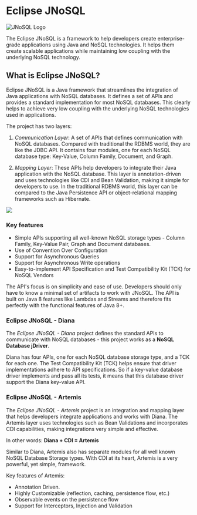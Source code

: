 # Eclipse JNoSQL

![JNoSQL Logo](http://www.jnosql.org/images/home_logo.png)

The Eclipse JNoSQL is a framework to help developers create enterprise-grade applications using Java and NoSQL technologies. It helps them create scalable applications while maintaining low coupling with the underlying NoSQL technology.

## What is Eclipse JNoSQL?

Eclipse JNoSQL is a Java framework that streamlines the integration of Java applications with NoSQL databases. It defines a set of APIs and provides a standard implementation for most NoSQL databases. This clearly helps to achieve very low coupling with the underlying NoSQL technologies used in applications.

The project has two layers:

1. _Communication Layer_: A set of APIs that defines communication with NoSQL databases. Compared with traditional the RDBMS world, they are like the JDBC API. It contains four modules, one for each NoSQL database type: Key-Value, Column Family, Document, and Graph.

1. _Mapping Layer_: These APIs help developers to integrate their Java application with the NoSQL database. This layer is annotation-driven and uses technologies like CDI and Bean Validation, making it simple for developers to use. In the traditional RDBMS world, this layer can be compared to the Java Persistence API or object-relational mapping frameworks such as Hibernate.

![](http://www.jnosql.org/images/layers.png)

### Key features

- Simple APIs supporting all well-known NoSQL storage types - Column Family, Key-Value Pair, Graph and Document databases.
- Use of Convention Over Configuration
- Support for Asynchronous Queries
- Support for Asynchronous Write operations
- Easy-to-implement API Specification and Test Compatibility Kit (TCK) for NoSQL Vendors

The API's focus is on simplicity and ease of use. Developers should only have to know a minimal set of artifacts to work with JNoSQL. The API is built on Java 8 features like Lambdas and Streams and therefore fits perfectly with the functional features of Java 8+.

### Eclipse JNoSQL - Diana

The _Eclipse JNoSQL - Diana_ project defines the standard APIs to communicate with NoSQL databases - this project works as a **NoSQL Database jDriver**.

Diana has four APIs, one for each NoSQL database storage type, and a TCK for each one. The Test Compatibility Kit (TCK) helps ensure that driver implementations adhere to API specifications. So if a key-value database driver implements and pass all its tests, it means that this database driver support the Diana key-value API.

### Eclipse JNoSQL - Artemis

The _Eclipse JNoSQL - Artemis_ project is an integration and mapping layer that helps developers integrate applications and works with Diana. The Artemis layer uses technologies such as Bean Validations and incorporates CDI capabilities, making integrations very simple and effective.

In other words: **Diana + CDI = Artemis**

Similar to Diana, Artemis also has separate modules for all well known NoSQL Database Storage types. With CDI at its heart, Artemis is a very powerful, yet simple, framework.

Key features of Artemis:

- Annotation Driven.
- Highly Customizable (reflection, caching, persistence flow, etc.)
- Observable events on the persistence flow
- Support for Interceptors, Injection and Validation
